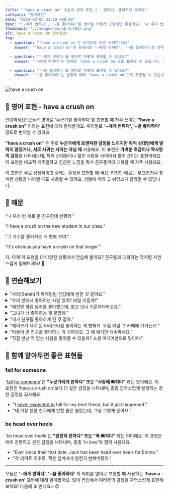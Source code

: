 ```yaml
---
title: "'have a crush on' 오늘의 영어 표현 💖 - 반하다, 좋아하다 영어로"
category: "영어표현"
date: "2024-08-06 23:19 +09:00"
desc: "'~에게 반하다', '~을 좋아하다'를 영어로 어떻게 표현하면 좋을까요? '나 우리 반 새로 온 친구한테 반했어', '그 가수를 좋아하는 게 뻔해 보여' 등을 영어로 표현하는 법을 배워봅시다. 다양한 예문을 통해서 연습하고 본인의 표현으로 만들어 보세요."
thumbnail: "../images/vocab-1/v017.png"
alt: have a crush on 영어표현"
faq:
  - question: "'have a crush on'은 한국어로 어떤 의미인가요?"
    answer: "'have a crush on'은 한국어로 '~에게 반하다', '~을 좋아하다'로 번역될 수 있습니다. 주로 누군가에게 로맨틱한 감정을 느끼지만 아직 상대방에게 말하지 않았거나, 서로 사귀는 사이는 아닐 때 사용합니다."

  - question: "'~에게 반하다'를 영어로 어떻게 표현할 수 있나요?"
    answer: "'~에게 반하다'는 영어로 'have a crush on'으로 표현할 수 있습니다. 예를 들어, '나 우리 반 새로 온 친구한테 반했어'는 'I have a crush on the new student in our class'로 말할 수 있습니다."

  - question: "'~을 좋아하다'를 영어로 어떻게 표현할 수 있나요?"
    answer: "'~을 좋아하다'는 상황에 따라 'have a crush on'으로 표현할 수 있습니다. 예를 들어, '그 가수를 좋아하는 게 뻔해 보여'는 'It's obvious you have a crush on that singer'로 말할 수 있습니다."
---
```


![have a crush on](../images/vocab-1/v017-1.png)

## 🌟 영어 표현 - have a crush on

안녕하세요! 오늘은 영어로 '누군가를 좋아하다'를 표현할 때 자주 쓰이는 **"have a crush on"** 이라는 표현에 대해 알아볼게요. 우리말로 **'~에게 반하다', '~을 좋아하다'** 정도로 번역할 수 있어요.

**"have a crush on"** 은 주로 **누군가에게 로맨틱한 감정을 느끼지만 아직 상대방에게 말하지 않았거나, 서로 사귀는 사이는 아닐 때** 사용해요. 이 표현은 **가벼운 호감이나 짝사랑의 감정**을 나타내는데, 특히 십대들이나 젊은 사람들 사이에서 많이 쓰이는 표현이에요. 이 표현은 비교적 캐주얼하고 친근한 느낌을 줘서 친구들끼리 대화할 때 자주 사용돼요.

이 표현은 주로 긍정적이고 설레는 감정을 표현할 때 써요. 하지만 때로는 부끄럽거나 창피한 상황을 나타낼 때도 사용할 수 있어요. 상황에 따라 그 뉘앙스가 달라질 수 있답니다.

<script async src="https://pagead2.googlesyndication.com/pagead/js/adsbygoogle.js?client=ca-pub-1465612013356152"
     crossorigin="anonymous"></script>
<!-- engple-horizontal-ad -->

<ins class="adsbygoogle"
     style="display:block"
     data-ad-client="ca-pub-1465612013356152"
     data-ad-slot="2106896038"
     data-ad-format="auto"
     data-full-width-responsive="true"></ins>

<script>
     (adsbygoogle = window.adsbygoogle || []).push({});
</script>

## 📖 예문

"나 우리 반 새로 온 친구한테 반했어."

"I have a crush on the new student in our class."

"그 가수를 좋아하는 게 뻔해 보여."

"It's obvious you have a crush on that singer."

자, 이제 이 표현을 더 다양한 상황에서 연습해 볼까요? 친구들과 대화하는 것처럼 자연스럽게 말해보세요! 🚀

## 💬 연습해보기

<details>
<summary>"사라(Sarah)가 마케팅팀 신입에게 반한 것 같아요."</summary>
<span>"I think Sarah has a crush on the new guy in marketing."</span>
</details>

<details>
<summary>"우리 반에서 좋아하는 사람 있어? 비밀 지킬게!"</summary>
<span>"Do you have a crush on anyone in our class? I promise I won't tell!"</span>
</details>

<details>
<summary>"예전엔 옆집 남자를 좋아했는데, 알고 보니 기혼자더라고요."</summary>
<span>"I <a href="/blog/in-english/143.used-to/">used to</a> have a crush on my neighbor, but then I found out he's married."</span>
</details>

<details>
<summary>"그녀가 너 좋아하는 게 분명해."</summary>
<span>"She definitely has a crush on you. "</span>
</details>

<details>
<summary>"내가 친구를 좋아하게 된 것 같아."</summary>
<span>"I think I might have a crush on my best friend."</span>
</details>

<details>
<summary>"제이크가 새로 온 바리스타를 좋아하는 게 뻔해요. 요즘 매일 그 카페에 가거든요."</summary>
<span>"It's pretty obvious that Jake has a crush on the new barista. He goes to that coffee shop every day now."</span>
</details>

<details>
<summary>"아들이 반 친구를 좋아하는 게 귀여워요. 그 애 얘기만 계속하네요."</summary>
<span>"It's cute how my son has a crush on his classmate. He keeps talking about her all the time."</span>
</details>

<details>
<summary>"직접 만난 적 없는 사람을 좋아할 수 있을까? 소셜 미디어만으로 말이야."</summary>
<span>"I wonder if it's possible to have a crush on someone you've never met <a href="/blog/in-english/070.in-person/">in person</a>. Like, just from social media?"</span>
</details>

## 🤝 함께 알아두면 좋은 표현들

### fall for someone

'[fall for someone](/blog/in-english/148.fall-for/)'은 **"누군가에게 반하다" 또는 "사랑에 빠지다"** 라는 뜻이에요. 이 표현은 'have a crush on'보다 더 깊은 감정을 나타내며, 종종 갑작스럽게 발생하는 강한 감정을 묘사해요.

- "I [never expected to](/blog/in-english/018.didn't-expect-to-do/) fall for my best friend, but it just happened."
- "내 가장 친한 친구에게 반할 줄은 몰랐는데, 그냥 그렇게 됐어요."

### be head over heels

'be head over heels'는 **"완전히 반하다" 또는 "푹 빠지다"** 라는 의미예요. 이 표현은 매우 강렬하고 깊은 감정을 나타내며, 종종 'in love'와 함께 사용돼요.

- "Ever since their first date, Jack has been head over heels for Emma."
- "첫 데이트 이후로, 잭은 엠마에게 완전히 반해버렸어."

---

오늘은 **'~에게 반하다', '~을 좋아하다'** 의 의미를 영어로 표현할 때 사용하는 **'have a crush on'** 표현에 대해 알아봤어요. 많이 연습해서 여러분의 감정을 자연스럽게 표현해 보세요! 다음에 또 만나요~ 😉
